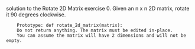 solution to the Rotate 2D Matrix exercise
0. Given an n x n 2D matrix, rotate it 90 degrees clockwise.

        Prototype: def rotate_2d_matrix(matrix):
        Do not return anything. The matrix must be edited in-place.
        You can assume the matrix will have 2 dimensions and will not be empty.

